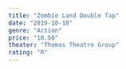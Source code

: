 ```yaml
---
title: "Zombie Land Double Tap"
date: "2019-10-18"
genre: "Action"
price: "10.50"
theater: "Thomas Theatre Group"
rating: "R"
---
```

